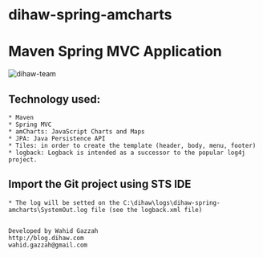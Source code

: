 # dihaw-spring-amcharts
Maven Spring MVC Application
======================
![dihaw-team](http://team.dihaw.com/images/team-logo.png)

## Technology used:
	
	* Maven
	* Spring MVC
	* amCharts: JavaScript Charts and Maps
	* JPA: Java Persistence API
	* Tiles: in order to create the template (header, body, menu, footer)
	* logback: Logback is intended as a successor to the popular log4j project.

## Import the Git project using STS IDE
    * The log will be setted on the C:\dihaw\logs\dihaw-spring-amcharts\SystemOut.log file (see the logback.xml file)


	Developed by Wahid Gazzah
	http://blog.dihaw.com
	wahid.gazzah@gmail.com
